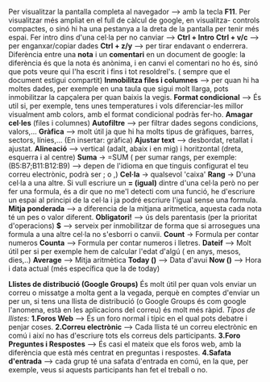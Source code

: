 Per visualitzar la pantalla completa al navegador --> amb la tecla **F11**.
Per visualitzar més ampliat en el full de càlcul de google, en visualitza- controls compactes, o sinó hi ha una pestanya a la dreta de la pantalla per tenir més espai.
Fer intro dins d'una cel·la per no canviar --> **Ctrl + Intro**
**Ctrl + v/c** --> per enganxar/copiar dades
**Ctrl + z/y** --> per tirar endavant o enderrera.
Diferència entre una **nota** i un **comentari** en un document de google: la diferència és que la nota és anònima, i en canvi el comentari no ho és, sinó que pots veure qui l'ha escrit i fins i tot resoldrel's. ( sempre que el document estigui compartit)
**Inmobilitza files i columnes** --> per quan hi ha moltes dades, per exemple en una taula que sigui molt llarga, pots inmobilitzar la capçalera per quan baixis la vegis.
**Format condicional** --> És util si, per exemple, tens unes temperatures i vols diferenciar-les millor visualment amb colors, amb el format condicional podràs fer-ho.
**Amagar cel·les** (files i columnes)
**Autofiltre** --> per filtrar dades segons condicions, valors,...
**Gràfica** --> molt útil ja que hi ha molts tipus de gràfiques, barres, sectors, línies,... (En insertar: gràfica)
**Ajustar text** --> desbordat, retallat i ajustat.
**Alineació** --> vertical (adalt, abaix i en mig) i horitzontal (dreta, esquerra i al centre)
**Suma** -> =SUM ( per sumar rangs, per exemple: (B5:B7;B11:B12:B9) --> depen de l'idioma en que tinguis configurat el teu correu electrònic, podrà ser ; o ,)
**Cel·la** -> qualsevol 'caixa'
**Rang** -> D'una cel·la a una altre.
Si vull escriure un **= (igual)** dintre d'una cel·la però no per fer una formula, és a dir que no me'l detecti com una funció, he d'escriure un espai al principi de la cel·la i ja podré escriure l'igual sense una formula.
**Mitja ponderada** --> a diferencia de la mitjana aritmetica, aquesta cada nota té un pes o valor diferent.
**Obligatori!** --> ús dels parentasis (per la prioritat d'operacions)
**$** --> serveix per inmobilitzar de forma que si arrosegues una formula a una altre cel·la no s'esborri o canvii.
**Count** -> Formula per contar numeros
**Counta** --> Formula per contar numeros i lletres.
**Dateif** --> Molt útil per si per exemple hem de calcular l'edat d'algú ( en anys, mesos, dies,..)
**Average** --> Mitja aritmètica
**Today ()** --> Data d'avui
**Now ()** --> Hora i data actual (més específica que la de today)

**Llistes de distribució (Google Groups)**
És molt útil per quan vols enviar un correu o missatge a molta gent a la vegada, perquè en comptes d'enviar un per un, si tens una llista de distribució (o Google Groups és com google l'anomena, està en les aplicacions del correu) és molt més ràpid. 
*Tipos de llistes:*
**1.Foros Web** --> És un foro normal i típic en el qual pots debatre i penjar coses.
**2.Correu electrònic** --> Cada llista té un correu electrònic en comú i així no has d'escriure tots els correus dels participants.
**3.Foro Preguntes i Respostes** --> És casi el mateix que els foros web, amb la diferència que està més centrat en preguntas i respostes.
**4.Safata d'entrada** --> cada grup té una safata d'entrada en comú, en la que, per exemple, veus si aquests participants han fet el treball o no.

